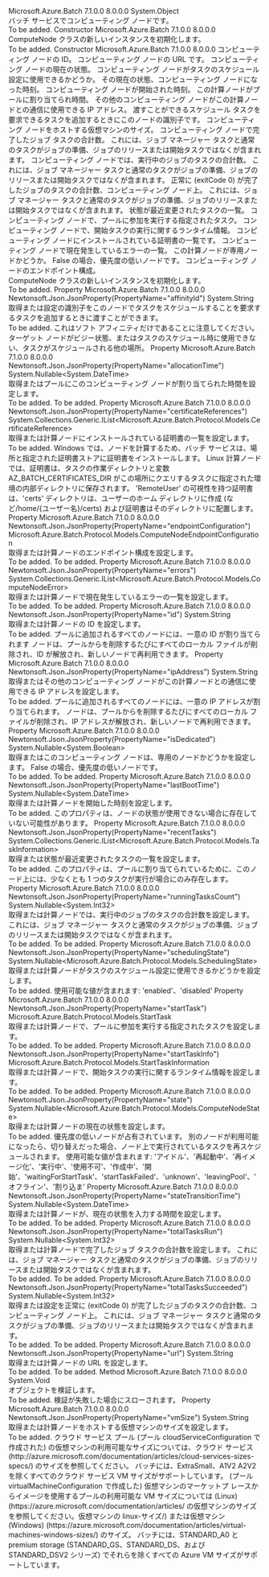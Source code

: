 <Type Name="ComputeNode" FullName="Microsoft.Azure.Batch.Protocol.Models.ComputeNode">
  <TypeSignature Language="C#" Value="public class ComputeNode" />
  <TypeSignature Language="ILAsm" Value=".class public auto ansi beforefieldinit ComputeNode extends System.Object" />
  <TypeSignature Language="DocId" Value="T:Microsoft.Azure.Batch.Protocol.Models.ComputeNode" />
  <TypeSignature Language="VB.NET" Value="Public Class ComputeNode" />
  <TypeSignature Language="F#" Value="type ComputeNode = class" />
  <AssemblyInfo>
    <AssemblyName>Microsoft.Azure.Batch</AssemblyName>
    <AssemblyVersion>7.1.0.0</AssemblyVersion>
    <AssemblyVersion>8.0.0.0</AssemblyVersion>
  </AssemblyInfo>
  <Base>
    <BaseTypeName>System.Object</BaseTypeName>
  </Base>
  <Interfaces />
  <Docs>
    <summary>
            バッチ サービスでコンピューティング ノードです。
            </summary>
    <remarks>To be added.</remarks>
  </Docs>
  <Members>
    <Member MemberName=".ctor">
      <MemberSignature Language="C#" Value="public ComputeNode ();" />
      <MemberSignature Language="ILAsm" Value=".method public hidebysig specialname rtspecialname instance void .ctor() cil managed" />
      <MemberSignature Language="DocId" Value="M:Microsoft.Azure.Batch.Protocol.Models.ComputeNode.#ctor" />
      <MemberSignature Language="VB.NET" Value="Public Sub New ()" />
      <MemberType>Constructor</MemberType>
      <AssemblyInfo>
        <AssemblyName>Microsoft.Azure.Batch</AssemblyName>
        <AssemblyVersion>7.1.0.0</AssemblyVersion>
        <AssemblyVersion>8.0.0.0</AssemblyVersion>
      </AssemblyInfo>
      <Parameters />
      <Docs>
        <summary>
            ComputeNode クラスの新しいインスタンスを初期化します。
            </summary>
        <remarks>To be added.</remarks>
      </Docs>
    </Member>
    <Member MemberName=".ctor">
      <MemberSignature Language="C#" Value="public ComputeNode (string id = null, string url = null, Nullable&lt;Microsoft.Azure.Batch.Protocol.Models.ComputeNodeState&gt; state = null, Nullable&lt;Microsoft.Azure.Batch.Protocol.Models.SchedulingState&gt; schedulingState = null, Nullable&lt;DateTime&gt; stateTransitionTime = null, Nullable&lt;DateTime&gt; lastBootTime = null, Nullable&lt;DateTime&gt; allocationTime = null, string ipAddress = null, string affinityId = null, string vmSize = null, Nullable&lt;int&gt; totalTasksRun = null, Nullable&lt;int&gt; runningTasksCount = null, Nullable&lt;int&gt; totalTasksSucceeded = null, System.Collections.Generic.IList&lt;Microsoft.Azure.Batch.Protocol.Models.TaskInformation&gt; recentTasks = null, Microsoft.Azure.Batch.Protocol.Models.StartTask startTask = null, Microsoft.Azure.Batch.Protocol.Models.StartTaskInformation startTaskInfo = null, System.Collections.Generic.IList&lt;Microsoft.Azure.Batch.Protocol.Models.CertificateReference&gt; certificateReferences = null, System.Collections.Generic.IList&lt;Microsoft.Azure.Batch.Protocol.Models.ComputeNodeError&gt; errors = null, Nullable&lt;bool&gt; isDedicated = null, Microsoft.Azure.Batch.Protocol.Models.ComputeNodeEndpointConfiguration endpointConfiguration = null);" />
      <MemberSignature Language="ILAsm" Value=".method public hidebysig specialname rtspecialname instance void .ctor(string id, string url, valuetype System.Nullable`1&lt;valuetype Microsoft.Azure.Batch.Protocol.Models.ComputeNodeState&gt; state, valuetype System.Nullable`1&lt;valuetype Microsoft.Azure.Batch.Protocol.Models.SchedulingState&gt; schedulingState, valuetype System.Nullable`1&lt;valuetype System.DateTime&gt; stateTransitionTime, valuetype System.Nullable`1&lt;valuetype System.DateTime&gt; lastBootTime, valuetype System.Nullable`1&lt;valuetype System.DateTime&gt; allocationTime, string ipAddress, string affinityId, string vmSize, valuetype System.Nullable`1&lt;int32&gt; totalTasksRun, valuetype System.Nullable`1&lt;int32&gt; runningTasksCount, valuetype System.Nullable`1&lt;int32&gt; totalTasksSucceeded, class System.Collections.Generic.IList`1&lt;class Microsoft.Azure.Batch.Protocol.Models.TaskInformation&gt; recentTasks, class Microsoft.Azure.Batch.Protocol.Models.StartTask startTask, class Microsoft.Azure.Batch.Protocol.Models.StartTaskInformation startTaskInfo, class System.Collections.Generic.IList`1&lt;class Microsoft.Azure.Batch.Protocol.Models.CertificateReference&gt; certificateReferences, class System.Collections.Generic.IList`1&lt;class Microsoft.Azure.Batch.Protocol.Models.ComputeNodeError&gt; errors, valuetype System.Nullable`1&lt;bool&gt; isDedicated, class Microsoft.Azure.Batch.Protocol.Models.ComputeNodeEndpointConfiguration endpointConfiguration) cil managed" />
      <MemberSignature Language="DocId" Value="M:Microsoft.Azure.Batch.Protocol.Models.ComputeNode.#ctor(System.String,System.String,System.Nullable{Microsoft.Azure.Batch.Protocol.Models.ComputeNodeState},System.Nullable{Microsoft.Azure.Batch.Protocol.Models.SchedulingState},System.Nullable{System.DateTime},System.Nullable{System.DateTime},System.Nullable{System.DateTime},System.String,System.String,System.String,System.Nullable{System.Int32},System.Nullable{System.Int32},System.Nullable{System.Int32},System.Collections.Generic.IList{Microsoft.Azure.Batch.Protocol.Models.TaskInformation},Microsoft.Azure.Batch.Protocol.Models.StartTask,Microsoft.Azure.Batch.Protocol.Models.StartTaskInformation,System.Collections.Generic.IList{Microsoft.Azure.Batch.Protocol.Models.CertificateReference},System.Collections.Generic.IList{Microsoft.Azure.Batch.Protocol.Models.ComputeNodeError},System.Nullable{System.Boolean},Microsoft.Azure.Batch.Protocol.Models.ComputeNodeEndpointConfiguration)" />
      <MemberSignature Language="F#" Value="new Microsoft.Azure.Batch.Protocol.Models.ComputeNode : string * string * Nullable&lt;Microsoft.Azure.Batch.Protocol.Models.ComputeNodeState&gt; * Nullable&lt;Microsoft.Azure.Batch.Protocol.Models.SchedulingState&gt; * Nullable&lt;DateTime&gt; * Nullable&lt;DateTime&gt; * Nullable&lt;DateTime&gt; * string * string * string * Nullable&lt;int&gt; * Nullable&lt;int&gt; * Nullable&lt;int&gt; * System.Collections.Generic.IList&lt;Microsoft.Azure.Batch.Protocol.Models.TaskInformation&gt; * Microsoft.Azure.Batch.Protocol.Models.StartTask * Microsoft.Azure.Batch.Protocol.Models.StartTaskInformation * System.Collections.Generic.IList&lt;Microsoft.Azure.Batch.Protocol.Models.CertificateReference&gt; * System.Collections.Generic.IList&lt;Microsoft.Azure.Batch.Protocol.Models.ComputeNodeError&gt; * Nullable&lt;bool&gt; * Microsoft.Azure.Batch.Protocol.Models.ComputeNodeEndpointConfiguration -&gt; Microsoft.Azure.Batch.Protocol.Models.ComputeNode" Usage="new Microsoft.Azure.Batch.Protocol.Models.ComputeNode (id, url, state, schedulingState, stateTransitionTime, lastBootTime, allocationTime, ipAddress, affinityId, vmSize, totalTasksRun, runningTasksCount, totalTasksSucceeded, recentTasks, startTask, startTaskInfo, certificateReferences, errors, isDedicated, endpointConfiguration)" />
      <MemberType>Constructor</MemberType>
      <AssemblyInfo>
        <AssemblyName>Microsoft.Azure.Batch</AssemblyName>
        <AssemblyVersion>7.1.0.0</AssemblyVersion>
        <AssemblyVersion>8.0.0.0</AssemblyVersion>
      </AssemblyInfo>
      <Parameters>
        <Parameter Name="id" Type="System.String" />
        <Parameter Name="url" Type="System.String" />
        <Parameter Name="state" Type="System.Nullable&lt;Microsoft.Azure.Batch.Protocol.Models.ComputeNodeState&gt;" />
        <Parameter Name="schedulingState" Type="System.Nullable&lt;Microsoft.Azure.Batch.Protocol.Models.SchedulingState&gt;" />
        <Parameter Name="stateTransitionTime" Type="System.Nullable&lt;System.DateTime&gt;" />
        <Parameter Name="lastBootTime" Type="System.Nullable&lt;System.DateTime&gt;" />
        <Parameter Name="allocationTime" Type="System.Nullable&lt;System.DateTime&gt;" />
        <Parameter Name="ipAddress" Type="System.String" />
        <Parameter Name="affinityId" Type="System.String" />
        <Parameter Name="vmSize" Type="System.String" />
        <Parameter Name="totalTasksRun" Type="System.Nullable&lt;System.Int32&gt;" />
        <Parameter Name="runningTasksCount" Type="System.Nullable&lt;System.Int32&gt;" />
        <Parameter Name="totalTasksSucceeded" Type="System.Nullable&lt;System.Int32&gt;" />
        <Parameter Name="recentTasks" Type="System.Collections.Generic.IList&lt;Microsoft.Azure.Batch.Protocol.Models.TaskInformation&gt;" />
        <Parameter Name="startTask" Type="Microsoft.Azure.Batch.Protocol.Models.StartTask" />
        <Parameter Name="startTaskInfo" Type="Microsoft.Azure.Batch.Protocol.Models.StartTaskInformation" />
        <Parameter Name="certificateReferences" Type="System.Collections.Generic.IList&lt;Microsoft.Azure.Batch.Protocol.Models.CertificateReference&gt;" />
        <Parameter Name="errors" Type="System.Collections.Generic.IList&lt;Microsoft.Azure.Batch.Protocol.Models.ComputeNodeError&gt;" />
        <Parameter Name="isDedicated" Type="System.Nullable&lt;System.Boolean&gt;" />
        <Parameter Name="endpointConfiguration" Type="Microsoft.Azure.Batch.Protocol.Models.ComputeNodeEndpointConfiguration" />
      </Parameters>
      <Docs>
        <param name="id">コンピューティング ノードの ID。</param>
        <param name="url">コンピューティング ノードの URL です。</param>
        <param name="state">コンピューティング ノードの現在の状態。</param>
        <param name="schedulingState">コンピューティング ノードがタスクのスケジュール設定に使用できるかどうか。</param>
        <param name="stateTransitionTime">その現在の状態、コンピューティング ノードになった時刻。</param>
        <param name="lastBootTime">コンピューティング ノードが開始された時刻。</param>
        <param name="allocationTime">この計算ノードがプールに割り当てられ時間。</param>
        <param name="ipAddress">その他のコンピューティング ノードがこの計算ノードとの通信に使用できる IP アドレス。</param>
        <param name="affinityId">渡すことができるスケジュール タスクを要求できるタスクを追加するときにこのノードの識別子です。</param>
        <param name="vmSize">コンピューティング ノードをホストする仮想マシンのサイズ。</param>
        <param name="totalTasksRun">コンピューティング ノードで完了したジョブ タスクの合計数。 これには、ジョブ マネージャー タスクと通常のタスクがジョブの準備、ジョブのリリースまたは開始タスクではなくが含まれます。</param>
        <param name="runningTasksCount">コンピューティング ノードでは、実行中のジョブのタスクの合計数。 これには、ジョブ マネージャー タスクと通常のタスクがジョブの準備、ジョブのリリースまたは開始タスクではなくが含まれます。</param>
        <param name="totalTasksSucceeded">正常に (exitCode 0) が完了したジョブのタスクの合計数、コンピューティング ノード上。
            これには、ジョブ マネージャー タスクと通常のタスクがジョブの準備、ジョブのリリースまたは開始タスクではなくが含まれます。</param>
        <param name="recentTasks">状態が最近変更されたタスクの一覧。</param>
        <param name="startTask">コンピューティング ノードで、プールに参加を実行する指定されたタスク。</param>
        <param name="startTaskInfo">コンピューティング ノードで、開始タスクの実行に関するランタイム情報。</param>
        <param name="certificateReferences">コンピューティング ノードにインストールされている証明書の一覧です。</param>
        <param name="errors">コンピューティング ノードで現在発生しているエラーの一覧。</param>
        <param name="isDedicated">この計算ノードが専用ノードかどうか。 False の場合、優先度の低いノードです。</param>
        <param name="endpointConfiguration">コンピューティング ノードのエンドポイント構成。</param>
        <summary>
            ComputeNode クラスの新しいインスタンスを初期化します。
            </summary>
        <remarks>To be added.</remarks>
      </Docs>
    </Member>
    <Member MemberName="AffinityId">
      <MemberSignature Language="C#" Value="public string AffinityId { get; set; }" />
      <MemberSignature Language="ILAsm" Value=".property instance string AffinityId" />
      <MemberSignature Language="DocId" Value="P:Microsoft.Azure.Batch.Protocol.Models.ComputeNode.AffinityId" />
      <MemberSignature Language="VB.NET" Value="Public Property AffinityId As String" />
      <MemberSignature Language="F#" Value="member this.AffinityId : string with get, set" Usage="Microsoft.Azure.Batch.Protocol.Models.ComputeNode.AffinityId" />
      <MemberType>Property</MemberType>
      <AssemblyInfo>
        <AssemblyName>Microsoft.Azure.Batch</AssemblyName>
        <AssemblyVersion>7.1.0.0</AssemblyVersion>
        <AssemblyVersion>8.0.0.0</AssemblyVersion>
      </AssemblyInfo>
      <Attributes>
        <Attribute>
          <AttributeName>Newtonsoft.Json.JsonProperty(PropertyName="affinityId")</AttributeName>
        </Attribute>
      </Attributes>
      <ReturnValue>
        <ReturnType>System.String</ReturnType>
      </ReturnValue>
      <Docs>
        <summary>
            取得または設定の識別子をこのノードでタスクをスケジュールすることを要求するタスクを追加するときに渡すことができます。
            </summary>
        <value>To be added.</value>
        <remarks>
            これはソフト アフィニティだけであることに注意してください。 ターゲット ノードがビジー状態、またはタスクのスケジュール時に使用できない、タスクがスケジュールされる他の場所。
            </remarks>
      </Docs>
    </Member>
    <Member MemberName="AllocationTime">
      <MemberSignature Language="C#" Value="public Nullable&lt;DateTime&gt; AllocationTime { get; set; }" />
      <MemberSignature Language="ILAsm" Value=".property instance valuetype System.Nullable`1&lt;valuetype System.DateTime&gt; AllocationTime" />
      <MemberSignature Language="DocId" Value="P:Microsoft.Azure.Batch.Protocol.Models.ComputeNode.AllocationTime" />
      <MemberSignature Language="VB.NET" Value="Public Property AllocationTime As Nullable(Of DateTime)" />
      <MemberSignature Language="F#" Value="member this.AllocationTime : Nullable&lt;DateTime&gt; with get, set" Usage="Microsoft.Azure.Batch.Protocol.Models.ComputeNode.AllocationTime" />
      <MemberType>Property</MemberType>
      <AssemblyInfo>
        <AssemblyName>Microsoft.Azure.Batch</AssemblyName>
        <AssemblyVersion>7.1.0.0</AssemblyVersion>
        <AssemblyVersion>8.0.0.0</AssemblyVersion>
      </AssemblyInfo>
      <Attributes>
        <Attribute>
          <AttributeName>Newtonsoft.Json.JsonProperty(PropertyName="allocationTime")</AttributeName>
        </Attribute>
      </Attributes>
      <ReturnValue>
        <ReturnType>System.Nullable&lt;System.DateTime&gt;</ReturnType>
      </ReturnValue>
      <Docs>
        <summary>
            取得またはプールにこのコンピューティング ノードが割り当てられた時間を設定します。
            </summary>
        <value>To be added.</value>
        <remarks>To be added.</remarks>
      </Docs>
    </Member>
    <Member MemberName="CertificateReferences">
      <MemberSignature Language="C#" Value="public System.Collections.Generic.IList&lt;Microsoft.Azure.Batch.Protocol.Models.CertificateReference&gt; CertificateReferences { get; set; }" />
      <MemberSignature Language="ILAsm" Value=".property instance class System.Collections.Generic.IList`1&lt;class Microsoft.Azure.Batch.Protocol.Models.CertificateReference&gt; CertificateReferences" />
      <MemberSignature Language="DocId" Value="P:Microsoft.Azure.Batch.Protocol.Models.ComputeNode.CertificateReferences" />
      <MemberSignature Language="VB.NET" Value="Public Property CertificateReferences As IList(Of CertificateReference)" />
      <MemberSignature Language="F#" Value="member this.CertificateReferences : System.Collections.Generic.IList&lt;Microsoft.Azure.Batch.Protocol.Models.CertificateReference&gt; with get, set" Usage="Microsoft.Azure.Batch.Protocol.Models.ComputeNode.CertificateReferences" />
      <MemberType>Property</MemberType>
      <AssemblyInfo>
        <AssemblyName>Microsoft.Azure.Batch</AssemblyName>
        <AssemblyVersion>7.1.0.0</AssemblyVersion>
        <AssemblyVersion>8.0.0.0</AssemblyVersion>
      </AssemblyInfo>
      <Attributes>
        <Attribute>
          <AttributeName>Newtonsoft.Json.JsonProperty(PropertyName="certificateReferences")</AttributeName>
        </Attribute>
      </Attributes>
      <ReturnValue>
        <ReturnType>System.Collections.Generic.IList&lt;Microsoft.Azure.Batch.Protocol.Models.CertificateReference&gt;</ReturnType>
      </ReturnValue>
      <Docs>
        <summary>
            取得または計算ノードにインストールされている証明書の一覧を設定します。
            </summary>
        <value>To be added.</value>
        <remarks>
            Windows では、ノードを計算するため、バッチ サービスは、場所と指定された証明書ストアに証明書をインストールします。 Linux 計算ノードでは、証明書は、タスクの作業ディレクトリと変数 AZ_BATCH_CERTIFICATES_DIR がこの場所にクエリするタスクに指定された環境の内部ディレクトリに保存されます。 'RemoteUser' の可視性を持つ証明書は、'certs' ディレクトリは、ユーザーのホーム ディレクトリに作成 (など/home/{ユーザー名}/certs) および証明書はそのディレクトリに配置します。
            </remarks>
      </Docs>
    </Member>
    <Member MemberName="EndpointConfiguration">
      <MemberSignature Language="C#" Value="public Microsoft.Azure.Batch.Protocol.Models.ComputeNodeEndpointConfiguration EndpointConfiguration { get; set; }" />
      <MemberSignature Language="ILAsm" Value=".property instance class Microsoft.Azure.Batch.Protocol.Models.ComputeNodeEndpointConfiguration EndpointConfiguration" />
      <MemberSignature Language="DocId" Value="P:Microsoft.Azure.Batch.Protocol.Models.ComputeNode.EndpointConfiguration" />
      <MemberSignature Language="VB.NET" Value="Public Property EndpointConfiguration As ComputeNodeEndpointConfiguration" />
      <MemberSignature Language="F#" Value="member this.EndpointConfiguration : Microsoft.Azure.Batch.Protocol.Models.ComputeNodeEndpointConfiguration with get, set" Usage="Microsoft.Azure.Batch.Protocol.Models.ComputeNode.EndpointConfiguration" />
      <MemberType>Property</MemberType>
      <AssemblyInfo>
        <AssemblyName>Microsoft.Azure.Batch</AssemblyName>
        <AssemblyVersion>7.1.0.0</AssemblyVersion>
        <AssemblyVersion>8.0.0.0</AssemblyVersion>
      </AssemblyInfo>
      <Attributes>
        <Attribute>
          <AttributeName>Newtonsoft.Json.JsonProperty(PropertyName="endpointConfiguration")</AttributeName>
        </Attribute>
      </Attributes>
      <ReturnValue>
        <ReturnType>Microsoft.Azure.Batch.Protocol.Models.ComputeNodeEndpointConfiguration</ReturnType>
      </ReturnValue>
      <Docs>
        <summary>
            取得または計算ノードのエンドポイント構成を設定します。
            </summary>
        <value>To be added.</value>
        <remarks>To be added.</remarks>
      </Docs>
    </Member>
    <Member MemberName="Errors">
      <MemberSignature Language="C#" Value="public System.Collections.Generic.IList&lt;Microsoft.Azure.Batch.Protocol.Models.ComputeNodeError&gt; Errors { get; set; }" />
      <MemberSignature Language="ILAsm" Value=".property instance class System.Collections.Generic.IList`1&lt;class Microsoft.Azure.Batch.Protocol.Models.ComputeNodeError&gt; Errors" />
      <MemberSignature Language="DocId" Value="P:Microsoft.Azure.Batch.Protocol.Models.ComputeNode.Errors" />
      <MemberSignature Language="VB.NET" Value="Public Property Errors As IList(Of ComputeNodeError)" />
      <MemberSignature Language="F#" Value="member this.Errors : System.Collections.Generic.IList&lt;Microsoft.Azure.Batch.Protocol.Models.ComputeNodeError&gt; with get, set" Usage="Microsoft.Azure.Batch.Protocol.Models.ComputeNode.Errors" />
      <MemberType>Property</MemberType>
      <AssemblyInfo>
        <AssemblyName>Microsoft.Azure.Batch</AssemblyName>
        <AssemblyVersion>7.1.0.0</AssemblyVersion>
        <AssemblyVersion>8.0.0.0</AssemblyVersion>
      </AssemblyInfo>
      <Attributes>
        <Attribute>
          <AttributeName>Newtonsoft.Json.JsonProperty(PropertyName="errors")</AttributeName>
        </Attribute>
      </Attributes>
      <ReturnValue>
        <ReturnType>System.Collections.Generic.IList&lt;Microsoft.Azure.Batch.Protocol.Models.ComputeNodeError&gt;</ReturnType>
      </ReturnValue>
      <Docs>
        <summary>
            取得または計算ノードで現在発生しているエラーの一覧を設定します。
            </summary>
        <value>To be added.</value>
        <remarks>To be added.</remarks>
      </Docs>
    </Member>
    <Member MemberName="Id">
      <MemberSignature Language="C#" Value="public string Id { get; set; }" />
      <MemberSignature Language="ILAsm" Value=".property instance string Id" />
      <MemberSignature Language="DocId" Value="P:Microsoft.Azure.Batch.Protocol.Models.ComputeNode.Id" />
      <MemberSignature Language="VB.NET" Value="Public Property Id As String" />
      <MemberSignature Language="F#" Value="member this.Id : string with get, set" Usage="Microsoft.Azure.Batch.Protocol.Models.ComputeNode.Id" />
      <MemberType>Property</MemberType>
      <AssemblyInfo>
        <AssemblyName>Microsoft.Azure.Batch</AssemblyName>
        <AssemblyVersion>7.1.0.0</AssemblyVersion>
        <AssemblyVersion>8.0.0.0</AssemblyVersion>
      </AssemblyInfo>
      <Attributes>
        <Attribute>
          <AttributeName>Newtonsoft.Json.JsonProperty(PropertyName="id")</AttributeName>
        </Attribute>
      </Attributes>
      <ReturnValue>
        <ReturnType>System.String</ReturnType>
      </ReturnValue>
      <Docs>
        <summary>
            取得または計算ノードの ID を設定します。
            </summary>
        <value>To be added.</value>
        <remarks>
            プールに追加されるすべてのノードには、一意の ID が割り当てられます
            ノードは、プールからを削除するたびにすべてのローカル ファイルが削除され、ID が解放され、新しいノードで再利用できます。
            </remarks>
      </Docs>
    </Member>
    <Member MemberName="IpAddress">
      <MemberSignature Language="C#" Value="public string IpAddress { get; set; }" />
      <MemberSignature Language="ILAsm" Value=".property instance string IpAddress" />
      <MemberSignature Language="DocId" Value="P:Microsoft.Azure.Batch.Protocol.Models.ComputeNode.IpAddress" />
      <MemberSignature Language="VB.NET" Value="Public Property IpAddress As String" />
      <MemberSignature Language="F#" Value="member this.IpAddress : string with get, set" Usage="Microsoft.Azure.Batch.Protocol.Models.ComputeNode.IpAddress" />
      <MemberType>Property</MemberType>
      <AssemblyInfo>
        <AssemblyName>Microsoft.Azure.Batch</AssemblyName>
        <AssemblyVersion>7.1.0.0</AssemblyVersion>
        <AssemblyVersion>8.0.0.0</AssemblyVersion>
      </AssemblyInfo>
      <Attributes>
        <Attribute>
          <AttributeName>Newtonsoft.Json.JsonProperty(PropertyName="ipAddress")</AttributeName>
        </Attribute>
      </Attributes>
      <ReturnValue>
        <ReturnType>System.String</ReturnType>
      </ReturnValue>
      <Docs>
        <summary>
            取得またはその他のコンピューティング ノードがこの計算ノードとの通信に使用できる IP アドレスを設定します。
            </summary>
        <value>To be added.</value>
        <remarks>
            プールに追加されるすべてのノードには、一意の IP アドレスが割り当てられます。
            ノードは、プールからを削除するたびにすべてのローカル ファイルが削除され、IP アドレスが解放され、新しいノードで再利用できます。
            </remarks>
      </Docs>
    </Member>
    <Member MemberName="IsDedicated">
      <MemberSignature Language="C#" Value="public Nullable&lt;bool&gt; IsDedicated { get; set; }" />
      <MemberSignature Language="ILAsm" Value=".property instance valuetype System.Nullable`1&lt;bool&gt; IsDedicated" />
      <MemberSignature Language="DocId" Value="P:Microsoft.Azure.Batch.Protocol.Models.ComputeNode.IsDedicated" />
      <MemberSignature Language="VB.NET" Value="Public Property IsDedicated As Nullable(Of Boolean)" />
      <MemberSignature Language="F#" Value="member this.IsDedicated : Nullable&lt;bool&gt; with get, set" Usage="Microsoft.Azure.Batch.Protocol.Models.ComputeNode.IsDedicated" />
      <MemberType>Property</MemberType>
      <AssemblyInfo>
        <AssemblyName>Microsoft.Azure.Batch</AssemblyName>
        <AssemblyVersion>7.1.0.0</AssemblyVersion>
        <AssemblyVersion>8.0.0.0</AssemblyVersion>
      </AssemblyInfo>
      <Attributes>
        <Attribute>
          <AttributeName>Newtonsoft.Json.JsonProperty(PropertyName="isDedicated")</AttributeName>
        </Attribute>
      </Attributes>
      <ReturnValue>
        <ReturnType>System.Nullable&lt;System.Boolean&gt;</ReturnType>
      </ReturnValue>
      <Docs>
        <summary>
            取得またはこのコンピューティング ノードは、専用のノードかどうかを設定します。 False の場合、優先度の低いノードです。
            </summary>
        <value>To be added.</value>
        <remarks>To be added.</remarks>
      </Docs>
    </Member>
    <Member MemberName="LastBootTime">
      <MemberSignature Language="C#" Value="public Nullable&lt;DateTime&gt; LastBootTime { get; set; }" />
      <MemberSignature Language="ILAsm" Value=".property instance valuetype System.Nullable`1&lt;valuetype System.DateTime&gt; LastBootTime" />
      <MemberSignature Language="DocId" Value="P:Microsoft.Azure.Batch.Protocol.Models.ComputeNode.LastBootTime" />
      <MemberSignature Language="VB.NET" Value="Public Property LastBootTime As Nullable(Of DateTime)" />
      <MemberSignature Language="F#" Value="member this.LastBootTime : Nullable&lt;DateTime&gt; with get, set" Usage="Microsoft.Azure.Batch.Protocol.Models.ComputeNode.LastBootTime" />
      <MemberType>Property</MemberType>
      <AssemblyInfo>
        <AssemblyName>Microsoft.Azure.Batch</AssemblyName>
        <AssemblyVersion>7.1.0.0</AssemblyVersion>
        <AssemblyVersion>8.0.0.0</AssemblyVersion>
      </AssemblyInfo>
      <Attributes>
        <Attribute>
          <AttributeName>Newtonsoft.Json.JsonProperty(PropertyName="lastBootTime")</AttributeName>
        </Attribute>
      </Attributes>
      <ReturnValue>
        <ReturnType>System.Nullable&lt;System.DateTime&gt;</ReturnType>
      </ReturnValue>
      <Docs>
        <summary>
            取得または計算ノードを開始した時刻を設定します。
            </summary>
        <value>To be added.</value>
        <remarks>
            このプロパティは、ノードの状態が使用できない場合に存在していない可能性があります。
            </remarks>
      </Docs>
    </Member>
    <Member MemberName="RecentTasks">
      <MemberSignature Language="C#" Value="public System.Collections.Generic.IList&lt;Microsoft.Azure.Batch.Protocol.Models.TaskInformation&gt; RecentTasks { get; set; }" />
      <MemberSignature Language="ILAsm" Value=".property instance class System.Collections.Generic.IList`1&lt;class Microsoft.Azure.Batch.Protocol.Models.TaskInformation&gt; RecentTasks" />
      <MemberSignature Language="DocId" Value="P:Microsoft.Azure.Batch.Protocol.Models.ComputeNode.RecentTasks" />
      <MemberSignature Language="VB.NET" Value="Public Property RecentTasks As IList(Of TaskInformation)" />
      <MemberSignature Language="F#" Value="member this.RecentTasks : System.Collections.Generic.IList&lt;Microsoft.Azure.Batch.Protocol.Models.TaskInformation&gt; with get, set" Usage="Microsoft.Azure.Batch.Protocol.Models.ComputeNode.RecentTasks" />
      <MemberType>Property</MemberType>
      <AssemblyInfo>
        <AssemblyName>Microsoft.Azure.Batch</AssemblyName>
        <AssemblyVersion>7.1.0.0</AssemblyVersion>
        <AssemblyVersion>8.0.0.0</AssemblyVersion>
      </AssemblyInfo>
      <Attributes>
        <Attribute>
          <AttributeName>Newtonsoft.Json.JsonProperty(PropertyName="recentTasks")</AttributeName>
        </Attribute>
      </Attributes>
      <ReturnValue>
        <ReturnType>System.Collections.Generic.IList&lt;Microsoft.Azure.Batch.Protocol.Models.TaskInformation&gt;</ReturnType>
      </ReturnValue>
      <Docs>
        <summary>
            取得または状態が最近変更されたタスクの一覧を設定します。
            </summary>
        <value>To be added.</value>
        <remarks>
            このプロパティは、プールに割り当てられているために、このノード上には、少なくとも 1 つのタスクが実行が場合にのみ存在します。
            </remarks>
      </Docs>
    </Member>
    <Member MemberName="RunningTasksCount">
      <MemberSignature Language="C#" Value="public Nullable&lt;int&gt; RunningTasksCount { get; set; }" />
      <MemberSignature Language="ILAsm" Value=".property instance valuetype System.Nullable`1&lt;int32&gt; RunningTasksCount" />
      <MemberSignature Language="DocId" Value="P:Microsoft.Azure.Batch.Protocol.Models.ComputeNode.RunningTasksCount" />
      <MemberSignature Language="VB.NET" Value="Public Property RunningTasksCount As Nullable(Of Integer)" />
      <MemberSignature Language="F#" Value="member this.RunningTasksCount : Nullable&lt;int&gt; with get, set" Usage="Microsoft.Azure.Batch.Protocol.Models.ComputeNode.RunningTasksCount" />
      <MemberType>Property</MemberType>
      <AssemblyInfo>
        <AssemblyName>Microsoft.Azure.Batch</AssemblyName>
        <AssemblyVersion>7.1.0.0</AssemblyVersion>
        <AssemblyVersion>8.0.0.0</AssemblyVersion>
      </AssemblyInfo>
      <Attributes>
        <Attribute>
          <AttributeName>Newtonsoft.Json.JsonProperty(PropertyName="runningTasksCount")</AttributeName>
        </Attribute>
      </Attributes>
      <ReturnValue>
        <ReturnType>System.Nullable&lt;System.Int32&gt;</ReturnType>
      </ReturnValue>
      <Docs>
        <summary>
            取得または計算ノードでは、実行中のジョブのタスクの合計数を設定します。 これには、ジョブ マネージャー タスクと通常のタスクがジョブの準備、ジョブのリリースまたは開始タスクではなくが含まれます。
            </summary>
        <value>To be added.</value>
        <remarks>To be added.</remarks>
      </Docs>
    </Member>
    <Member MemberName="SchedulingState">
      <MemberSignature Language="C#" Value="public Nullable&lt;Microsoft.Azure.Batch.Protocol.Models.SchedulingState&gt; SchedulingState { get; set; }" />
      <MemberSignature Language="ILAsm" Value=".property instance valuetype System.Nullable`1&lt;valuetype Microsoft.Azure.Batch.Protocol.Models.SchedulingState&gt; SchedulingState" />
      <MemberSignature Language="DocId" Value="P:Microsoft.Azure.Batch.Protocol.Models.ComputeNode.SchedulingState" />
      <MemberSignature Language="VB.NET" Value="Public Property SchedulingState As Nullable(Of SchedulingState)" />
      <MemberSignature Language="F#" Value="member this.SchedulingState : Nullable&lt;Microsoft.Azure.Batch.Protocol.Models.SchedulingState&gt; with get, set" Usage="Microsoft.Azure.Batch.Protocol.Models.ComputeNode.SchedulingState" />
      <MemberType>Property</MemberType>
      <AssemblyInfo>
        <AssemblyName>Microsoft.Azure.Batch</AssemblyName>
        <AssemblyVersion>7.1.0.0</AssemblyVersion>
        <AssemblyVersion>8.0.0.0</AssemblyVersion>
      </AssemblyInfo>
      <Attributes>
        <Attribute>
          <AttributeName>Newtonsoft.Json.JsonProperty(PropertyName="schedulingState")</AttributeName>
        </Attribute>
      </Attributes>
      <ReturnValue>
        <ReturnType>System.Nullable&lt;Microsoft.Azure.Batch.Protocol.Models.SchedulingState&gt;</ReturnType>
      </ReturnValue>
      <Docs>
        <summary>
            取得または計算ノードがタスクのスケジュール設定に使用できるかどうかを設定します。
            </summary>
        <value>To be added.</value>
        <remarks>
            使用可能な値が含まれます: 'enabled'、'disabled'
            </remarks>
      </Docs>
    </Member>
    <Member MemberName="StartTask">
      <MemberSignature Language="C#" Value="public Microsoft.Azure.Batch.Protocol.Models.StartTask StartTask { get; set; }" />
      <MemberSignature Language="ILAsm" Value=".property instance class Microsoft.Azure.Batch.Protocol.Models.StartTask StartTask" />
      <MemberSignature Language="DocId" Value="P:Microsoft.Azure.Batch.Protocol.Models.ComputeNode.StartTask" />
      <MemberSignature Language="VB.NET" Value="Public Property StartTask As StartTask" />
      <MemberSignature Language="F#" Value="member this.StartTask : Microsoft.Azure.Batch.Protocol.Models.StartTask with get, set" Usage="Microsoft.Azure.Batch.Protocol.Models.ComputeNode.StartTask" />
      <MemberType>Property</MemberType>
      <AssemblyInfo>
        <AssemblyName>Microsoft.Azure.Batch</AssemblyName>
        <AssemblyVersion>7.1.0.0</AssemblyVersion>
        <AssemblyVersion>8.0.0.0</AssemblyVersion>
      </AssemblyInfo>
      <Attributes>
        <Attribute>
          <AttributeName>Newtonsoft.Json.JsonProperty(PropertyName="startTask")</AttributeName>
        </Attribute>
      </Attributes>
      <ReturnValue>
        <ReturnType>Microsoft.Azure.Batch.Protocol.Models.StartTask</ReturnType>
      </ReturnValue>
      <Docs>
        <summary>
            取得または計算ノードで、プールに参加を実行する指定されたタスクを設定します。
            </summary>
        <value>To be added.</value>
        <remarks>To be added.</remarks>
      </Docs>
    </Member>
    <Member MemberName="StartTaskInfo">
      <MemberSignature Language="C#" Value="public Microsoft.Azure.Batch.Protocol.Models.StartTaskInformation StartTaskInfo { get; set; }" />
      <MemberSignature Language="ILAsm" Value=".property instance class Microsoft.Azure.Batch.Protocol.Models.StartTaskInformation StartTaskInfo" />
      <MemberSignature Language="DocId" Value="P:Microsoft.Azure.Batch.Protocol.Models.ComputeNode.StartTaskInfo" />
      <MemberSignature Language="VB.NET" Value="Public Property StartTaskInfo As StartTaskInformation" />
      <MemberSignature Language="F#" Value="member this.StartTaskInfo : Microsoft.Azure.Batch.Protocol.Models.StartTaskInformation with get, set" Usage="Microsoft.Azure.Batch.Protocol.Models.ComputeNode.StartTaskInfo" />
      <MemberType>Property</MemberType>
      <AssemblyInfo>
        <AssemblyName>Microsoft.Azure.Batch</AssemblyName>
        <AssemblyVersion>7.1.0.0</AssemblyVersion>
        <AssemblyVersion>8.0.0.0</AssemblyVersion>
      </AssemblyInfo>
      <Attributes>
        <Attribute>
          <AttributeName>Newtonsoft.Json.JsonProperty(PropertyName="startTaskInfo")</AttributeName>
        </Attribute>
      </Attributes>
      <ReturnValue>
        <ReturnType>Microsoft.Azure.Batch.Protocol.Models.StartTaskInformation</ReturnType>
      </ReturnValue>
      <Docs>
        <summary>
            取得または計算ノードで、開始タスクの実行に関するランタイム情報を設定します。
            </summary>
        <value>To be added.</value>
        <remarks>To be added.</remarks>
      </Docs>
    </Member>
    <Member MemberName="State">
      <MemberSignature Language="C#" Value="public Nullable&lt;Microsoft.Azure.Batch.Protocol.Models.ComputeNodeState&gt; State { get; set; }" />
      <MemberSignature Language="ILAsm" Value=".property instance valuetype System.Nullable`1&lt;valuetype Microsoft.Azure.Batch.Protocol.Models.ComputeNodeState&gt; State" />
      <MemberSignature Language="DocId" Value="P:Microsoft.Azure.Batch.Protocol.Models.ComputeNode.State" />
      <MemberSignature Language="VB.NET" Value="Public Property State As Nullable(Of ComputeNodeState)" />
      <MemberSignature Language="F#" Value="member this.State : Nullable&lt;Microsoft.Azure.Batch.Protocol.Models.ComputeNodeState&gt; with get, set" Usage="Microsoft.Azure.Batch.Protocol.Models.ComputeNode.State" />
      <MemberType>Property</MemberType>
      <AssemblyInfo>
        <AssemblyName>Microsoft.Azure.Batch</AssemblyName>
        <AssemblyVersion>7.1.0.0</AssemblyVersion>
        <AssemblyVersion>8.0.0.0</AssemblyVersion>
      </AssemblyInfo>
      <Attributes>
        <Attribute>
          <AttributeName>Newtonsoft.Json.JsonProperty(PropertyName="state")</AttributeName>
        </Attribute>
      </Attributes>
      <ReturnValue>
        <ReturnType>System.Nullable&lt;Microsoft.Azure.Batch.Protocol.Models.ComputeNodeState&gt;</ReturnType>
      </ReturnValue>
      <Docs>
        <summary>
            取得または計算ノードの現在の状態を設定します。
            </summary>
        <value>To be added.</value>
        <remarks>
            優先度の低いノードが占有されています。 別のノードが利用可能になったら、切り替えだった場合、ノード上で実行されているタスクを再スケジュールされます。 使用可能な値が含まれます: 'アイドル'、'再起動中'、'再イメージ化'、'実行中'、'使用不可'、'作成中'、'開始'、'waitingForStartTask'、'startTaskFailed'、'unknown'、'leavingPool'、'オフライン'、'割り込ま'
            </remarks>
      </Docs>
    </Member>
    <Member MemberName="StateTransitionTime">
      <MemberSignature Language="C#" Value="public Nullable&lt;DateTime&gt; StateTransitionTime { get; set; }" />
      <MemberSignature Language="ILAsm" Value=".property instance valuetype System.Nullable`1&lt;valuetype System.DateTime&gt; StateTransitionTime" />
      <MemberSignature Language="DocId" Value="P:Microsoft.Azure.Batch.Protocol.Models.ComputeNode.StateTransitionTime" />
      <MemberSignature Language="VB.NET" Value="Public Property StateTransitionTime As Nullable(Of DateTime)" />
      <MemberSignature Language="F#" Value="member this.StateTransitionTime : Nullable&lt;DateTime&gt; with get, set" Usage="Microsoft.Azure.Batch.Protocol.Models.ComputeNode.StateTransitionTime" />
      <MemberType>Property</MemberType>
      <AssemblyInfo>
        <AssemblyName>Microsoft.Azure.Batch</AssemblyName>
        <AssemblyVersion>7.1.0.0</AssemblyVersion>
        <AssemblyVersion>8.0.0.0</AssemblyVersion>
      </AssemblyInfo>
      <Attributes>
        <Attribute>
          <AttributeName>Newtonsoft.Json.JsonProperty(PropertyName="stateTransitionTime")</AttributeName>
        </Attribute>
      </Attributes>
      <ReturnValue>
        <ReturnType>System.Nullable&lt;System.DateTime&gt;</ReturnType>
      </ReturnValue>
      <Docs>
        <summary>
            取得または計算ノードが、現在の状態を入力する時間を設定します。
            </summary>
        <value>To be added.</value>
        <remarks>To be added.</remarks>
      </Docs>
    </Member>
    <Member MemberName="TotalTasksRun">
      <MemberSignature Language="C#" Value="public Nullable&lt;int&gt; TotalTasksRun { get; set; }" />
      <MemberSignature Language="ILAsm" Value=".property instance valuetype System.Nullable`1&lt;int32&gt; TotalTasksRun" />
      <MemberSignature Language="DocId" Value="P:Microsoft.Azure.Batch.Protocol.Models.ComputeNode.TotalTasksRun" />
      <MemberSignature Language="VB.NET" Value="Public Property TotalTasksRun As Nullable(Of Integer)" />
      <MemberSignature Language="F#" Value="member this.TotalTasksRun : Nullable&lt;int&gt; with get, set" Usage="Microsoft.Azure.Batch.Protocol.Models.ComputeNode.TotalTasksRun" />
      <MemberType>Property</MemberType>
      <AssemblyInfo>
        <AssemblyName>Microsoft.Azure.Batch</AssemblyName>
        <AssemblyVersion>7.1.0.0</AssemblyVersion>
        <AssemblyVersion>8.0.0.0</AssemblyVersion>
      </AssemblyInfo>
      <Attributes>
        <Attribute>
          <AttributeName>Newtonsoft.Json.JsonProperty(PropertyName="totalTasksRun")</AttributeName>
        </Attribute>
      </Attributes>
      <ReturnValue>
        <ReturnType>System.Nullable&lt;System.Int32&gt;</ReturnType>
      </ReturnValue>
      <Docs>
        <summary>
            取得または計算ノードで完了したジョブ タスクの合計数を設定します。 これには、ジョブ マネージャー タスクと通常のタスクがジョブの準備、ジョブのリリースまたは開始タスクではなくが含まれます。
            </summary>
        <value>To be added.</value>
        <remarks>To be added.</remarks>
      </Docs>
    </Member>
    <Member MemberName="TotalTasksSucceeded">
      <MemberSignature Language="C#" Value="public Nullable&lt;int&gt; TotalTasksSucceeded { get; set; }" />
      <MemberSignature Language="ILAsm" Value=".property instance valuetype System.Nullable`1&lt;int32&gt; TotalTasksSucceeded" />
      <MemberSignature Language="DocId" Value="P:Microsoft.Azure.Batch.Protocol.Models.ComputeNode.TotalTasksSucceeded" />
      <MemberSignature Language="VB.NET" Value="Public Property TotalTasksSucceeded As Nullable(Of Integer)" />
      <MemberSignature Language="F#" Value="member this.TotalTasksSucceeded : Nullable&lt;int&gt; with get, set" Usage="Microsoft.Azure.Batch.Protocol.Models.ComputeNode.TotalTasksSucceeded" />
      <MemberType>Property</MemberType>
      <AssemblyInfo>
        <AssemblyName>Microsoft.Azure.Batch</AssemblyName>
        <AssemblyVersion>7.1.0.0</AssemblyVersion>
        <AssemblyVersion>8.0.0.0</AssemblyVersion>
      </AssemblyInfo>
      <Attributes>
        <Attribute>
          <AttributeName>Newtonsoft.Json.JsonProperty(PropertyName="totalTasksSucceeded")</AttributeName>
        </Attribute>
      </Attributes>
      <ReturnValue>
        <ReturnType>System.Nullable&lt;System.Int32&gt;</ReturnType>
      </ReturnValue>
      <Docs>
        <summary>
            取得または設定を正常に (exitCode 0) が完了したジョブのタスクの合計数、コンピューティング ノード上。 これには、ジョブ マネージャー タスクと通常のタスクがジョブの準備、ジョブのリリースまたは開始タスクではなくが含まれます。
            </summary>
        <value>To be added.</value>
        <remarks>To be added.</remarks>
      </Docs>
    </Member>
    <Member MemberName="Url">
      <MemberSignature Language="C#" Value="public string Url { get; set; }" />
      <MemberSignature Language="ILAsm" Value=".property instance string Url" />
      <MemberSignature Language="DocId" Value="P:Microsoft.Azure.Batch.Protocol.Models.ComputeNode.Url" />
      <MemberSignature Language="VB.NET" Value="Public Property Url As String" />
      <MemberSignature Language="F#" Value="member this.Url : string with get, set" Usage="Microsoft.Azure.Batch.Protocol.Models.ComputeNode.Url" />
      <MemberType>Property</MemberType>
      <AssemblyInfo>
        <AssemblyName>Microsoft.Azure.Batch</AssemblyName>
        <AssemblyVersion>7.1.0.0</AssemblyVersion>
        <AssemblyVersion>8.0.0.0</AssemblyVersion>
      </AssemblyInfo>
      <Attributes>
        <Attribute>
          <AttributeName>Newtonsoft.Json.JsonProperty(PropertyName="url")</AttributeName>
        </Attribute>
      </Attributes>
      <ReturnValue>
        <ReturnType>System.String</ReturnType>
      </ReturnValue>
      <Docs>
        <summary>
            取得または計算ノードの URL を設定します。
            </summary>
        <value>To be added.</value>
        <remarks>To be added.</remarks>
      </Docs>
    </Member>
    <Member MemberName="Validate">
      <MemberSignature Language="C#" Value="public virtual void Validate ();" />
      <MemberSignature Language="ILAsm" Value=".method public hidebysig newslot virtual instance void Validate() cil managed" />
      <MemberSignature Language="DocId" Value="M:Microsoft.Azure.Batch.Protocol.Models.ComputeNode.Validate" />
      <MemberSignature Language="VB.NET" Value="Public Overridable Sub Validate ()" />
      <MemberSignature Language="F#" Value="abstract member Validate : unit -&gt; unit&#xA;override this.Validate : unit -&gt; unit" Usage="computeNode.Validate " />
      <MemberType>Method</MemberType>
      <AssemblyInfo>
        <AssemblyName>Microsoft.Azure.Batch</AssemblyName>
        <AssemblyVersion>7.1.0.0</AssemblyVersion>
        <AssemblyVersion>8.0.0.0</AssemblyVersion>
      </AssemblyInfo>
      <ReturnValue>
        <ReturnType>System.Void</ReturnType>
      </ReturnValue>
      <Parameters />
      <Docs>
        <summary>
            オブジェクトを検証します。
            </summary>
        <remarks>To be added.</remarks>
        <exception cref="T:Microsoft.Rest.ValidationException">
            検証が失敗した場合にスローされます。
            </exception>
      </Docs>
    </Member>
    <Member MemberName="VmSize">
      <MemberSignature Language="C#" Value="public string VmSize { get; set; }" />
      <MemberSignature Language="ILAsm" Value=".property instance string VmSize" />
      <MemberSignature Language="DocId" Value="P:Microsoft.Azure.Batch.Protocol.Models.ComputeNode.VmSize" />
      <MemberSignature Language="VB.NET" Value="Public Property VmSize As String" />
      <MemberSignature Language="F#" Value="member this.VmSize : string with get, set" Usage="Microsoft.Azure.Batch.Protocol.Models.ComputeNode.VmSize" />
      <MemberType>Property</MemberType>
      <AssemblyInfo>
        <AssemblyName>Microsoft.Azure.Batch</AssemblyName>
        <AssemblyVersion>7.1.0.0</AssemblyVersion>
        <AssemblyVersion>8.0.0.0</AssemblyVersion>
      </AssemblyInfo>
      <Attributes>
        <Attribute>
          <AttributeName>Newtonsoft.Json.JsonProperty(PropertyName="vmSize")</AttributeName>
        </Attribute>
      </Attributes>
      <ReturnValue>
        <ReturnType>System.String</ReturnType>
      </ReturnValue>
      <Docs>
        <summary>
            取得または計算ノードをホストする仮想マシンのサイズを設定します。
            </summary>
        <value>To be added.</value>
        <remarks>
            クラウド サービス プール (プール cloudServiceConfiguration で作成された) の仮想マシンの利用可能なサイズについては、クラウド サービス (http://azure.microsoft.com/documentation/articles/cloud-services-sizes-specs/) のサイズを参照してください。
            バッチには、ExtraSmall、A1V2 A2V2 を除くすべてのクラウド サービス VM サイズがサポートしています。 (プール virtualMachineConfiguration で作成した) 仮想マシンのマーケットプ レースからイメージを使用するプールの利用可能な VM サイズについては (Linux) (https://azure.microsoft.com/documentation/articles/ の仮想マシンのサイズを参照してください。仮想マシンの linux-サイズ/) または仮想マシン (Windows) (https://azure.microsoft.com/documentation/articles/virtual-machines-windows-sizes/) のサイズ。
            バッチには、STANDARD_A0 と premium storage (STANDARD_GS、STANDARD_DS、および STANDARD_DSV2 シリーズ) でそれらを除くすべての Azure VM サイズがサポートしています。
            </remarks>
      </Docs>
    </Member>
  </Members>
</Type>